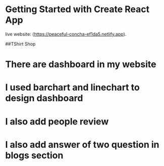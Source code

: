 # Getting Started with Create React App

live website: (https://peaceful-concha-ef1da5.netlify.app).

##TShirt Shop
 
 # There are dashboard in my website
 #  I used barchart and linechart to design dashboard
#  I also add people review
#  I also add answer of two question in blogs section
